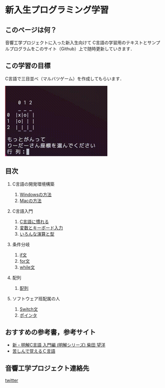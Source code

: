 # 新入生プログラミング学習

## このページは何？

音響工学プロジェクトに入った新入生向けて
C言語の学習用のテキストとサンプルプログラムをこのサイト（Github）上で随時更新していきます．

## この学習の目標

C言語で三目並べ（マルバツゲーム）を作成してもらいます．

![goal](goal.gif "三目並べ")

## 目次

1. C言語の開発環境構築
   1. [Windowsの方法](c_setting/windows.md)
   1. [Macの方法](c_setting/mac.md)
1. C言語入門
   1. [C言語に慣れる](c_intro/2_1/c_pro01.md)
   1. [変数とキーボード入力](c_intro/2_2/c_pro02.md)
   1. [いろんな演算と型](c_intro/2_3/c_pro03.md)
1. 条件分岐
   1. [if文](c_cond/3_1/c_pro04.md)
   1. [for文](c_cond/3_2/c_pro05.md)
   1. [while文](c_cond/3_3/c_pro06.md)

1. 配列
   1. [配列](c_array/4_1/array.md)

1. ソフトウェア班配属の人
   1. [Switch文](c_soft/c_swich.md)
   1. [ポインタ](c_soft/c_pointer.md)

## おすすめの参考書，参考サイト

* [新・明解C言語 入門編 (明解シリーズ)   柴田 望洋](https://www.amazon.co.jp/dp/479737702X/ref=cm_sw_r_tw_dp_TGSERK5TFNCC2Z9XE9AD)
* [苦しんで覚えるＣ言語](https://9cguide.appspot.com/)

## 音響工学プロジェクト連絡先

[twitter](https://twitter.com/niigata_onkyo)
